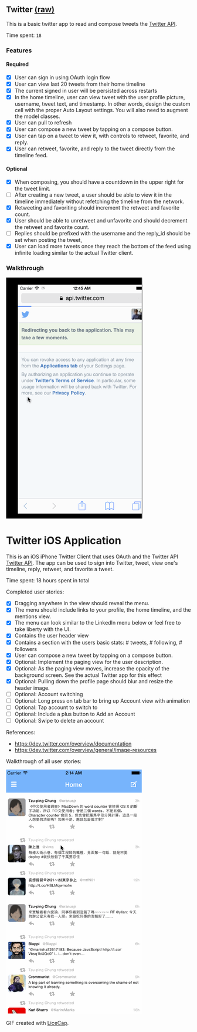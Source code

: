 ## Twitter [(raw)](https://gist.githubusercontent.com/timothy1ee/b9b1860c8ecb4b0b1c18/raw/2adc3f63677d81644e00245cee891eee88907767/gistfile1.md)

This is a basic twitter app to read and compose tweets the [Twitter API](https://apps.twitter.com/).

Time spent: `18`

### Features

#### Required

- [x] User can sign in using OAuth login flow
- [x] User can view last 20 tweets from their home timeline
- [x] The current signed in user will be persisted across restarts
- [x] In the home timeline, user can view tweet with the user profile picture, username, tweet text, and timestamp.  In other words, design the custom cell with the proper Auto Layout settings.  You will also need to augment the model classes.
- [x] User can pull to refresh
- [x] User can compose a new tweet by tapping on a compose button.
- [x] User can tap on a tweet to view it, with controls to retweet, favorite, and reply.
- [x] User can retweet, favorite, and reply to the tweet directly from the timeline feed.

#### Optional

- [x] When composing, you should have a countdown in the upper right for the tweet limit.
- [ ] After creating a new tweet, a user should be able to view it in the timeline immediately without refetching the timeline from the network.
- [x] Retweeting and favoriting should increment the retweet and favorite count.
- [x] User should be able to unretweet and unfavorite and should decrement the retweet and favorite count.
- [ ] Replies should be prefixed with the username and the reply_id should be set when posting the tweet,
- [x] User can load more tweets once they reach the bottom of the feed using infinite loading similar to the actual Twitter client.

### Walkthrough

![Video Walkthrough](rec3.gif)



# Twitter iOS Application

This is an iOS iPhone Twitter Client that uses OAuth and the Twitter API [Twitter API](https://dev.twitter.com/overview/documentation).  The app can be used to sign into Twitter, tweet, view one's timeline, reply, retweet, and favorite a tweet.

Time spent: 18 hours spent in total

Completed user stories: 

* [x] Dragging anywhere in the view should reveal the menu.
* [x] The menu should include links to your profile, the home timeline, and the mentions view.
* [x] The menu can look similar to the LinkedIn menu below or feel free to take liberty with the UI.
* [x] Contains the user header view
* [x] Contains a section with the users basic stats: # tweets, # following, # followers
* [x] User can compose a new tweet by tapping on a compose button.
* [x] Optional: Implement the paging view for the user description.
* [x] Optional: As the paging view moves, increase the opacity of the background screen. See the actual Twitter app for this effect
* [x] Optional: Pulling down the profile page should blur and resize the header image.
* [ ] Optional: Account switching
* [ ] Optional: Long press on tab bar to bring up Account view with animation
* [ ] Optional: Tap account to switch to
* [ ] Optional: Include a plus button to Add an Account
* [ ] Optional: Swipe to delete an account

References:

* https://dev.twitter.com/overview/documentation
* https://dev.twitter.com/overview/general/image-resources

Walkthrough of all user stories:

![Video Walkthrough](rec4.gif)

GIF created with [LiceCap](http://www.cockos.com/licecap/).